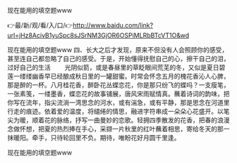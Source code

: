 现在能用的填空题www

👉最/新/观/看/入/口/👉http://www.baidu.com/link?url=jHz8AcivB1yuSpc8sJSrNM3GjOR6OSPiMLRbBTcVT1O&wd

现在能用的填空题www	四、长大之后才发现，原来不但没有人会照顾你的感受，甚至连自己都忽略了自己的感受。于是，开始懂得抚慰自己的心，擦干自己的泪，过好自己的生活
　　光阴似箭，或是春昼里的草眨眼间荒芜的冬，又似是夏日碧莲一缕缕幽香早已经酿成秋日里的一罐甜蜜。时常会怀念五月的槐花香沁人心脾，那是醉的一杯。八月桂花香，醉卧花丛蝶恋花，你是那只纷飞的蝶吗？一支瘦笔，一张素笺，一缕墨香，蝶恋花的故事铺展，唐风宋雨赋情真。蘸着诗词的韵味，把你写在流年，指尖流淌一湾思念的河水，或有湍急，或有平静，那是思念在河道里行走的痕迹。依着爱的温度，将缱绻的情思，融进字符串成一朵朵心花盛开。以笔尖为暖，顺着花的脉络，抒写一曲曼妙的恋歌。轻拥四季散发的花香，把春的浪漫念做怀想，把夏的热烈捧在手心，采撷一片秋里的红叶蘸着相思，寄给冬天的那一抹暖阳。牵手，只待轮回里不负。期待，唯盼花好月圆千里逢。


现在能用的填空题www
